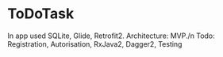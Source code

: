 # ToDoTask

In app used SQLite, Glide, Retrofit2. Architecture: MVP./n
Todo: Registration, Autorisation, RxJava2, Dagger2, Testing
